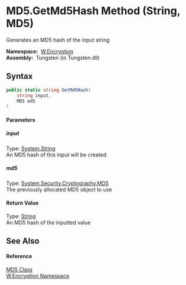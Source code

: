 MD5.GetMd5Hash Method (String, MD5)
===================================
  Generates an MD5 hash of the input string

  **Namespace:**  [W.Encryption][1]  
  **Assembly:**  Tungsten (in Tungsten.dll)

Syntax
------

```csharp
public static string GetMd5Hash(
	string input,
	MD5 md5
)
```

#### Parameters

##### *input*
Type: [System.String][2]  
An MD5 hash of this input will be created

##### *md5*
Type: [System.Security.Cryptography.MD5][3]  
The previously allocated MD5 object to use

#### Return Value
Type: [String][2]  
An MD5 hash of the inputted value

See Also
--------

#### Reference
[MD5 Class][4]  
[W.Encryption Namespace][1]  

[1]: ../README.md
[2]: http://msdn.microsoft.com/en-us/library/s1wwdcbf
[3]: http://msdn.microsoft.com/en-us/library/ez5bche8
[4]: README.md